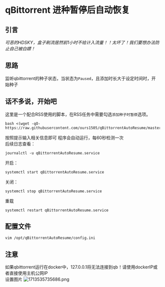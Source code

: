 # qBittorrent 进种暂停后自动恢复
## 引言
_可恶的HDSKY，盒子刷流居然前1小时不给计入流量！！太坏了！我们要想办法防止自己被白嫖！_

## 思路
监听qbittorrent的种子状态，当状态为`Paused`，且添加时长大于设定时间时，开始种子

## 话不多说，开始吧
这里是一个配合RSS使用的脚本，在RSS任务中需要勾选`添加种子时暂停`选项。  
``` shell
bash <(wget -qO- https://raw.githubusercontent.com/ours1505/qBittorrentAutoResume/master/main.sh)
```
按照提示输入相关信息即可 程序会自动运行，每60秒检测一次  
后续日志查看：
```shell
journalctl -u qBittorrentAutoResume.service
```
开启：
```shell
systemctl start qBittorrentAutoResume.service
```
关闭：
```shell
systemctl stop qBittorrentAutoResume.service
```
重载
```shell
systemctl restart qBittorrentAutoResume.service
```
## 配置文件
```shell
vim /opt/qBittorrentAutoResume/config.ini
```
## 注意
如果qbittorrent运行在docker中，127.0.0.1将无法连接到qb！请使用dockerIP或者直接使用主机公网IP  
设置图片
![1713535735686.png](https://img2.imgtp.com/2024/04/19/pykysAIG.png)